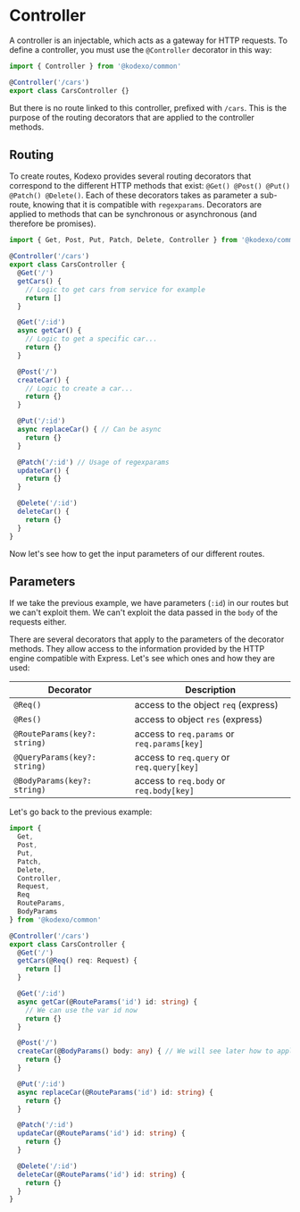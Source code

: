 # Controller

A controller is an injectable, which acts as a gateway for HTTP requests. To define a controller, you must use the `@Controller` decorator in this way:

```typescript
import { Controller } from '@kodexo/common'

@Controller('/cars')
export class CarsController {}
```

But there is no route linked to this controller, prefixed with `/cars`. This is the purpose of the routing decorators that are applied to the controller methods.

## Routing

To create routes, Kodexo provides several routing decorators that correspond to the different HTTP methods that exist: `@Get() @Post() @Put() @Patch() @Delete()`. Each of these decorators takes as parameter a sub-route, knowing that it is compatible with `regexparams`. Decorators are applied to methods that can be synchronous or asynchronous (and therefore be promises).

```typescript
import { Get, Post, Put, Patch, Delete, Controller } from '@kodexo/common'

@Controller('/cars')
export class CarsController {
  @Get('/')
  getCars() {
    // Logic to get cars from service for example
    return []
  }

  @Get('/:id')
  async getCar() {
    // Logic to get a specific car...
    return {}
  }

  @Post('/')
  createCar() {
    // Logic to create a car...
    return {}
  }

  @Put('/:id')
  async replaceCar() { // Can be async
    return {}
  }

  @Patch('/:id') // Usage of regexparams
  updateCar() {
    return {}
  }

  @Delete('/:id')
  deleteCar() {
    return {}
  }
}
```

Now let's see how to get the input parameters of our different routes.

## Parameters

If we take the previous example, we have parameters (`:id`) in our routes but we can't exploit them. We can't exploit the data passed in the `body` of the requests either.

There are several decorators that apply to the parameters of the decorator methods. They allow access to the information provided by the HTTP engine compatible with Express. Let's see which ones and how they are used:

| Decorator | Description |
| --------- | ------------- |
| `@Req()` | access to the object `req` (express) |
| `@Res()` | access to object `res` (express) |
| `@RouteParams(key?: string)` | access to `req.params` or `req.params[key]` |
| `@QueryParams(key?: string)` | access to `req.query` or `req.query[key]` |
| `@BodyParams(key?: string)` | access to `req.body` or `req.body[key]` |

Let's go back to the previous example:

```typescript
import {
  Get,
  Post,
  Put,
  Patch,
  Delete,
  Controller,
  Request,
  Req
  RouteParams,
  BodyParams
} from '@kodexo/common'

@Controller('/cars')
export class CarsController {
  @Get('/')
  getCars(@Req() req: Request) {
    return []
  }

  @Get('/:id')
  async getCar(@RouteParams('id') id: string) {
    // We can use the var id now
    return {}
  }

  @Post('/')
  createCar(@BodyParams() body: any) { // We will see later how to apply a DTO
    return {}
  }

  @Put('/:id')
  async replaceCar(@RouteParams('id') id: string) {
    return {}
  }

  @Patch('/:id')
  updateCar(@RouteParams('id') id: string) {
    return {}
  }

  @Delete('/:id')
  deleteCar(@RouteParams('id') id: string) {
    return {}
  }
}
```
